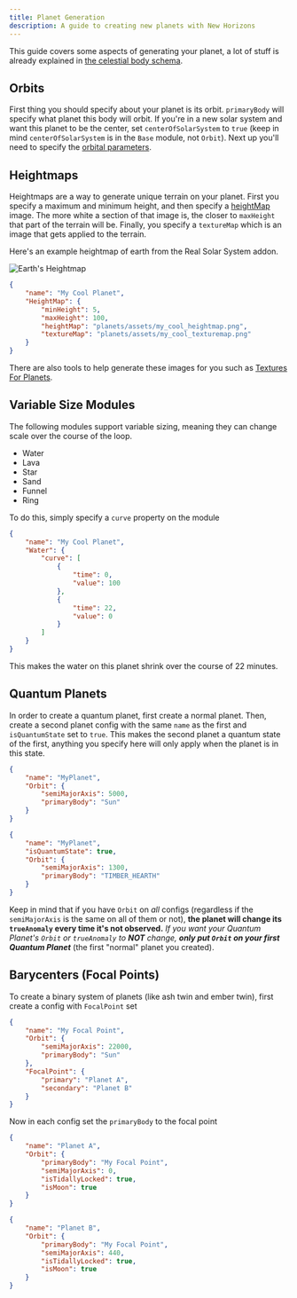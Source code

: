 ```yaml
---
title: Planet Generation
description: A guide to creating new planets with New Horizons
---
```


This guide covers some aspects of generating your planet, a lot of stuff is already explained in [the celestial body schema](/schemas/body-schema).

## Orbits

First thing you should specify about your planet is its orbit. `primaryBody` will specify what planet this body will orbit. If you're in a new solar system and want this planet to be the center, set `centerOfSolarSystem` to `true` (keep in mind `centerOfSolarSystem` is in the `Base` module, not `Orbit`). Next up you'll need to specify the [orbital parameters](https://en.wikipedia.org/wiki/Orbital_elements).

## Heightmaps

Heightmaps are a way to generate unique terrain on your planet. First you specify a maximum and minimum height, and then specify a [heightMap](/schemas/body-schema/defs/heightmapmodule#heightMap) image. The more white a section of that image is, the closer to `maxHeight` that part of the terrain will be. Finally, you specify a `textureMap` which is an image that gets applied to the terrain.

Here's an example heightmap of earth from the Real Solar System addon.

![Earth's Heightmap](@/assets/docs-images/planet_gen/earth_heightmap.webp)

```json title="cool_planet.json"
{
    "name": "My Cool Planet",
    "HeightMap": {
        "minHeight": 5,
        "maxHeight": 100,
        "heightMap": "planets/assets/my_cool_heightmap.png",
        "textureMap": "planets/assets/my_cool_texturemap.png"
    }
}
```

There are also tools to help generate these images for you such as [Textures For Planets](https://www.texturesforplanets.com/).

## Variable Size Modules

The following modules support variable sizing, meaning they can change scale over the course of the loop.

-   Water
-   Lava
-   Star
-   Sand
-   Funnel
-   Ring

To do this, simply specify a `curve` property on the module

```json title="cool_water_planet.json"
{
    "name": "My Cool Planet",
    "Water": {
        "curve": [
            {
                "time": 0,
                "value": 100
            },
            {
                "time": 22,
                "value": 0
            }
        ]
    }
}
```

This makes the water on this planet shrink over the course of 22 minutes.

## Quantum Planets

In order to create a quantum planet, first create a normal planet. Then, create a second planet config with the same `name` as the first and `isQuantumState` set to `true`.
This makes the second planet a quantum state of the first, anything you specify here will only apply when the planet is in this state.

```json title="cool_planet_sun_state.json"
{
    "name": "MyPlanet",
    "Orbit": {
        "semiMajorAxis": 5000,
        "primaryBody": "Sun"
    }
}
```

```json {3} title="cool_planet_th_state.json"
{
    "name": "MyPlanet",
    "isQuantumState": true,
    "Orbit": {
        "semiMajorAxis": 1300,
        "primaryBody": "TIMBER_HEARTH"
    }
}
```

Keep in mind that if you have `Orbit` on *all* configs (regardless if the `semiMajorAxis` is the same on all of them or not), **the planet will change its `trueAnomaly` every time it's not observed.**
*If you want your Quantum Planet's `Orbit` or `trueAnomaly` to* ***NOT*** *change,* ***only put `Orbit` on your first Quantum Planet*** (the first "normal" planet you created). 

## Barycenters (Focal Points)

To create a binary system of planets (like ash twin and ember twin), first create a config with `FocalPoint` set

```json {7-10} title="center.json"
{
    "name": "My Focal Point",
    "Orbit": {
        "semiMajorAxis": 22000,
        "primaryBody": "Sun"
    },
    "FocalPoint": {
        "primary": "Planet A",
        "secondary": "Planet B"
    }
}
```

Now in each config set the `primaryBody` to the focal point

```json title="a.json"
{
    "name": "Planet A",
    "Orbit": {
        "primaryBody": "My Focal Point",
        "semiMajorAxis": 0,
        "isTidallyLocked": true,
        "isMoon": true
    }
}
```

```json title="b.json"
{
    "name": "Planet B",
    "Orbit": {
        "primaryBody": "My Focal Point",
        "semiMajorAxis": 440,
        "isTidallyLocked": true,
        "isMoon": true
    }
}
```
